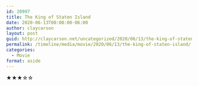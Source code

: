 ```yaml
---
id: 20997
title: The King of Staten Island
date: 2020-06-13T00:00:00-06:00
author: claycarson
layout: post
guid: http://claycarson.net/uncategorized/2020/06/13/the-king-of-staten-island/
permalink: /timeline/media/movie/2020/06/13/the-king-of-staten-island/
categories:
  - Movie
format: aside
---
```

<div class="media-details"></div>

<div class="media-creator"></div>

<div class="media-rating">★★★☆☆</div>